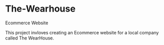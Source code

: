 # The-Wearhouse
Ecommerce Website

This project invloves creating an Ecommerce website for a local company called The WearHouse. 
